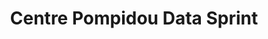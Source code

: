 ---
title:  "Centre Pompidou Data Sprint"
description: "In November 2017, Ian was invited to join the New School's [Center for Data Arts](http://www.data-arts.nyc/), [Sciences Po's Medialab](http://www.medialab.sciences-po.fr/), and the [Technical University of Berlin](https://www.tu-berlin.de/menue/home/parameter/en/), for a data sprint dedicated to exploring the Centre Pompidou art collection data.<br><br>Over the course of 4 days, data experts, art historians, and ethnographers teamed up to explore the wealth of information recorded by the museum since its inception 50 years ago. A world first, this project not only looks at artwork acquisition around the world, but also investigates the movement and internal operations experienced by each of the 110,000 pieces of the collection. The early prototypes developed during the data sprint reveal patterns in the life cycle of each art piece, and shed light on broader trends in museography and art history over several decades."
category: pompidou
year: 2017
with: "Center for Data Arts"
with-link: "http://www.data-arts.nyc/"
for: "C2"
for-link: "https://www.c2montreal.com/"
index: -1
images: ['https://player.vimeo.com/video/247915935', 'pompidou1.png']
tags: ['collection data', 'web']
for: "[Centre Pompidou](https://www.centrepompidou.fr/en)"
---